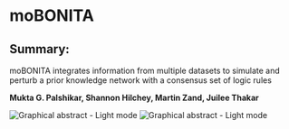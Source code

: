 # moBONITA

## Summary:
moBONITA integrates information from multiple datasets to simulate and perturb a prior knowledge network with a consensus set of logic rules

__Mukta G. Palshikar, Shannon Hilchey, Martin Zand, Juilee Thakar__

![Graphical abstract - Light mode](https://github.com/mgp13/moBONITA/blob/main/Picture1.png?raw=true#gh-light-mode-only)
![Graphical abstract - Light mode](https://github.com/mgp13/moBONITA/blob/main/Picture2.png?raw=true#gh-dark-mode-only)
